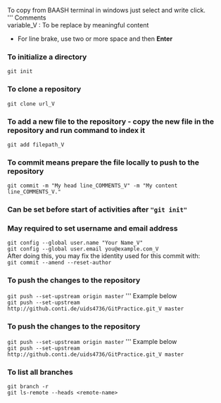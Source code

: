 To copy from BAASH terminal in windows just select and write click.  
''' Comments  
variable_V :  To be replace by meaningful content  
- For line brake, use two or more space and then **Enter**


### To initialize a directory
```git init```

### To clone a repository
```git clone url_V```

### To add a new file to the repository - copy the new file in the repository and run command to index it
```git add filepath_V```

### To commit means prepare the file locally to push to the repository
```git commit -m "My head line_COMMENTS_V" -m "My content line_COMMENTS_V."```

### Can be set before start of activities after ```"git init"```
### May required to set username and email address  
```git config --global user.name "Your Name_V"```  
```git config --global user.email you@example.com_V```  
After doing this, you may fix the identity used for this commit with:  
```git commit --amend --reset-author```


### To push the changes to the repository
```git push --set-upstream origin master```     ''' Example below  
```git push --set-upstream http://github.conti.de/uids4736/GitPractice.git_V master```

### To push the changes to the repository   
```git push --set-upstream origin master```      ''' Example below   
```git push --set-upstream http://github.conti.de/uids4736/GitPractice.git_V master```

### To list all branches   
```git branch -r```   
```git ls-remote --heads <remote-name>```
